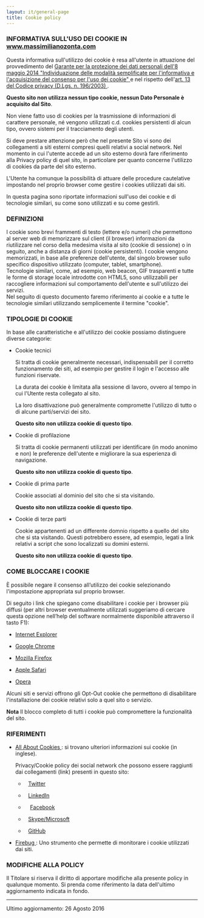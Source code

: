 ```yaml
---
layout: it/general-page
title: Cookie policy
---
```


### INFORMATIVA SULL'USO DEI COOKIE IN www.massimilianozonta.com

  Questa informativa sull'utilizzo dei cookie è resa all'utente in attuazione del provvedimento del [Garante per la protezione dei dati personali dell'8 maggio 2014 "Individuazione delle modalità semplificate per l'informativa e l'acquisizione del consenso per l'uso dei cookie" <i class="fa fa-external-link"></i>][garante-privacy-cookie-8-05-2014] e nel rispetto dell'[art. 13 del Codice privacy (D.Lgs. n. 196/2003) <i class="fa fa-external-link"></i>][garante-privacy-art13-196-2003].

  **Questo sito non utilizza nessun tipo cookie, nessun Dato Personale è acquisito dal Sito**.

  Non viene fatto uso di cookies per la trasmissione di informazioni di carattere personale, né vengono utilizzati c.d. cookies persistenti di alcun tipo, ovvero sistemi per il tracciamento degli utenti.

  Si deve prestare attenzione però che nel presente Sito vi sono dei collegamenti a siti esterni compresi quelli relativi a social network.
  Nel momento in cui l'utente accede ad un sito esterno dovrà fare riferimento alla Privacy policy di quel sito, in particolare per quanto concerne l'utilizzo di cookies da parte del sito esterno.

  L'Utente ha comunque la possibilità di attuare delle procedure cautelative impostando nel proprio browser come gestire i cookies utilizzati dai siti.

  In questa pagina sono riportate informazioni sull'uso dei cookie e di tecnologie similari, su come sono utilizzati e su come gestirli.

### DEFINIZIONI

  I cookie sono brevi frammenti di testo (lettere e/o numeri) che permettono al server web di memorizzare sul client (il browser) informazioni da riutilizzare nel corso della medesima visita al sito (cookie di sessione) o in seguito, anche a distanza di giorni (cookie persistenti). I cookie vengono memorizzati, in base alle preferenze dell'utente, dal singolo browser sullo specifico dispositivo utilizzato (computer, tablet, smartphone).<br>
  Tecnologie similari, come, ad esempio, web beacon, GIF trasparenti e tutte le forme di storage locale introdotte con HTML5, sono utilizzabili per raccogliere informazioni sul comportamento dell'utente e sull'utilizzo dei servizi.<br>
  Nel seguito di questo documento faremo riferimento ai cookie e a tutte le tecnologie similari utilizzando semplicemente il termine "cookie".

### TIPOLOGIE DI COOKIE

In base alle caratteristiche e all'utilizzo dei cookie possiamo distinguere diverse categorie:

* Cookie tecnici

  Si tratta di cookie generalmente necessari, indispensabili per il corretto funzionamento dei siti, ad esempio per gestire il login e l'accesso alle funzioni riservate.

  La durata dei cookie è limitata alla sessione di lavoro, ovvero al tempo in cui l'Utente resta collegato al sito.

  La loro disattivazione può generalmente compromette l'utilizzo di tutto o di alcune parti/servizi dei sito.

  **Questo sito non utilizza cookie di questo tipo**.

* Cookie di profilazione

  Si tratta di cookie permanenti utilizzati per identificare (in modo anonimo e non) le preferenze dell'utente e migliorare la sua esperienza di navigazione.

  **Questo sito non utilizza cookie di questo tipo**.

* Cookie di prima parte

  Cookie associati al dominio del sito che si sta visitando.

  **Questo sito non utilizza cookie di questo tipo**.

* Cookie di terze parti

  Cookie appartenenti ad un differente domnio rispetto a quello del sito che si sta visitando. Questi potrebbero essere, ad esempio, legati a link relativi a script che sono    localizzati su domini esterni.

  **Questo sito non utilizza cookie di questo tipo**.

### COME BLOCCARE I COOKIE

È possibile negare il consenso all’utilizzo dei cookie selezionando l'impostazione appropriata sul proprio browser.

Di seguito i link che spiegano come disabilitare i cookie per i browser più diffusi (per altri browser eventualmente utilizzati suggeriamo di cercare questa opzione nell’help del software normalmente disponibile attraverso il tasto F1):

* [Internet Explorer <i class="fa fa-external-link"></i>](https://support.microsoft.com/it-it/help/17442/windows-internet-explorer-delete-manage-cookies)

* [Google Chrome <i class="fa fa-external-link"></i>](https://support.google.com/chrome/answer/95647?hl=it-IT&p=cpn_cookies)

* [Mozilla Firefox <i class="fa fa-external-link"></i>](https://support.mozilla.org/it/products/firefox/protect-your-privacy/cookies)

* [Apple Safari <i class="fa fa-external-link"></i>](https://support.apple.com/kb/PH21411?viewlocale=it_IT&locale=en_US)

* [Opera <i class="fa fa-external-link"></i>](http://help.opera.com/Windows/10.00/it/cookies.html)

Alcuni siti e servizi offrono gli Opt-Out cookie che permettono di disabilitare l'installazione dei cookie relativi solo a quel sito o servizio.

**Nota** Il blocco completo di tutti i cookie può compromettere la funzionalità del sito.

### RIFERIMENTI

* [All About Cookies <i class="fa fa-external-link"></i>][all-about-cookies]: si trovano ulteriori informazioni sui cookie (in inglese).

  Privacy/Cookie policy dei social network che possono essere raggiunti dai collegamenti (link) presenti in questo sito:

  * <i class="fa fa-twitter"></i><span style="margin-left: 10px">[Twitter <i class="fa fa-external-link"></i>][twitter-policy]</span>

  * <i class="fa fa-linkedin"></i><span style="margin-left: 10px">[LinkedIn <i class="fa fa-external-link"></i>][linkedin-policy]</span>

  * <i class="fa fa-facebook"></i><span style="margin-left: 15px">[Facebook <i class="fa fa-external-link"></i>][facebook-policy]</span>

  * <i class="fa fa-skype"></i><span style="margin-left: 10px">[Skype/Microsoft <i class="fa fa-external-link"></i>][microsoft-policy]</span>

  * <i class="fa fa-github"></i><span style="margin-left: 10px">[GitHub <i class="fa fa-external-link"></i>][github-policy]</span>

* [Firebug  <i class="fa fa-external-link"></i>](http://getfirebug.com/): Uno strumento che permette di monitorare i cookie utilizzati dai siti.

### MODIFICHE ALLA POLICY

Il Titolare si riserva il diritto di apportare modifiche alla presente policy in qualunque momento.
Si prenda come riferimento la data dell'ultimo aggiornamento indicata in fondo.

<hr>

Ultimo aggiornamento: 26 Agosto 2016

<!-- Links -->

[garante-privacy-cookie-8-05-2014]: http://www.garanteprivacy.it/web/guest/home/docweb/-/docweb-display/docweb/3118884

[garante-privacy-art13-196-2003]: http://www.garanteprivacy.it/web/guest/home/docweb/-/docweb-display/docweb/1311248#articolo13

[all-about-cookies]: http://www.allaboutcookies.org/

[twitter-policy]: https://twitter.com/privacy?lang=it

[linkedin-policy]: https://www.linkedin.com/legal/privacy-policy?trk=uno-reg-guest-home-privacy-policy

[facebook-policy]: https://www.facebook.com/privacy/explanation

[microsoft-policy]: https://www.microsoft.com/it-it/privacystatement/default.aspx

[github-policy]: https://help.github.com/articles/github-privacy-policy/
